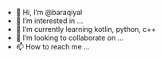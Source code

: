- 👋 Hi, I’m @baraqiyal
- 👀 I’m interested in ...
- 🌱 I’m currently learning kotlin, python, c++
- 💞️ I’m looking to collaborate on ...
- 📫 How to reach me ...

<!---
baraqiyal/baraqiyal is a ✨ special ✨ repository because its `README.md` (this file) appears on your GitHub profile.
You can click the Preview link to take a look at your changes.
--->
